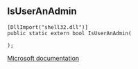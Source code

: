 ## IsUserAnAdmin

```
[DllImport("shell32.dll")]
public static extern bool IsUserAnAdmin(
   
);
```

[Microsoft documentation](TODO)
